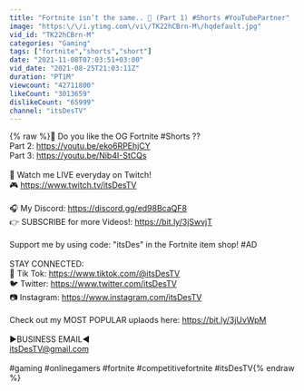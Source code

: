 ```yaml
---
title: "Fortnite isn’t the same.. 🥺 (Part 1) #Shorts #YouTubePartner"
image: "https:\/\/i.ytimg.com\/vi\/TK22hCBrn-M\/hqdefault.jpg"
vid_id: "TK22hCBrn-M"
categories: "Gaming"
tags: ["fortnite","shorts","short"]
date: "2021-11-08T07:03:51+03:00"
vid_date: "2021-08-25T21:03:11Z"
duration: "PT1M"
viewcount: "42711800"
likeCount: "3013659"
dislikeCount: "65999"
channel: "itsDesTV"
---
```

{% raw %}🙌 Do you like the OG Fortnite #Shorts ??<br />Part 2: <a rel="nofollow" target="blank" href="https://youtu.be/eko6RPEhjCY">https://youtu.be/eko6RPEhjCY</a><br />Part 3: <a rel="nofollow" target="blank" href="https://youtu.be/Nib4I-StCQs">https://youtu.be/Nib4I-StCQs</a><br /><br />🔴 Watch me LIVE everyday on Twitch!<br />🎮 <a rel="nofollow" target="blank" href="https://www.twitch.tv/itsDesTV">https://www.twitch.tv/itsDesTV</a><br /><br />🎧 My Discord: <a rel="nofollow" target="blank" href="https://discord.gg/ed98BcaQF8">https://discord.gg/ed98BcaQF8</a><br />👉 SUBSCRIBE for more Videos!: <a rel="nofollow" target="blank" href="https://bit.ly/3jSwvjT">https://bit.ly/3jSwvjT</a> <br /><br />Support me by using code: &quot;itsDes&quot; in the Fortnite item shop! #AD<br /><br />STAY CONNECTED:<br />📱 Tik Tok: <a rel="nofollow" target="blank" href="https://www.tiktok.com/@itsDesTV">https://www.tiktok.com/@itsDesTV</a><br />🐦 Twitter: <a rel="nofollow" target="blank" href="https://www.twitter.com/itsDesTV">https://www.twitter.com/itsDesTV</a><br />📷 Instagram: <a rel="nofollow" target="blank" href="https://www.instagram.com/itsDesTV">https://www.instagram.com/itsDesTV</a><br /><br />Check out my MOST POPULAR uplaods here: <a rel="nofollow" target="blank" href="https://bit.ly/3jUvWpM">https://bit.ly/3jUvWpM</a><br /><br />►BUSINESS EMAIL◄<br />itsDesTV@gmail.com<br /><br />#gaming #onlinegamers #fortnite #competitivefortnite #itsDesTV{% endraw %}
